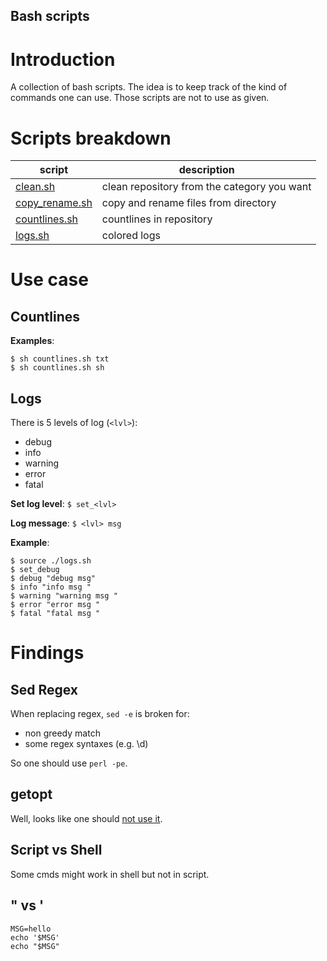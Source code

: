Bash scripts
---

# Introduction

A collection of bash scripts. The idea is to keep track of the kind of commands one can use. Those scripts are not to use as given.

# Scripts breakdown

| script | description |
| --- | --- |
| [clean.sh](https://github.com/OctaveLauby/BashScripts/blob/master/clean.sh) | clean repository from the category you want |
| [copy_rename.sh](https://github.com/OctaveLauby/BashScripts/blob/master/copy_rename.sh) | copy and rename files from directory |
| [countlines.sh](https://github.com/OctaveLauby/BashScripts/blob/master/countlines.sh) | countlines in repository |
| [logs.sh](https://github.com/OctaveLauby/BashScripts/blob/master/logs.sh)| colored logs |


# Use case

## Countlines

**Examples**:

```
$ sh countlines.sh txt
$ sh countlines.sh sh
```

## Logs

There is 5 levels of log (`<lvl>`):
- debug
- info
- warning
- error
- fatal

**Set log level**:  `$ set_<lvl>`

**Log message**: `$ <lvl> msg`

**Example**:

```
$ source ./logs.sh
$ set_debug
$ debug "debug msg"
$ info "info msg "
$ warning "warning msg "
$ error "error msg "
$ fatal "fatal msg "
```


# Findings

## Sed Regex

When replacing regex, `sed -e` is broken for:
- non greedy match
- some regex syntaxes (e.g. \d)

So one should use `perl -pe`.


## getopt

Well, looks like one should [not use it](https://stackoverflow.com/questions/192249/how-do-i-parse-command-line-arguments-in-bash).

## Script vs Shell

Some cmds might work in shell but not in script.


## " vs '

```
MSG=hello
echo '$MSG'
echo "$MSG"
```
